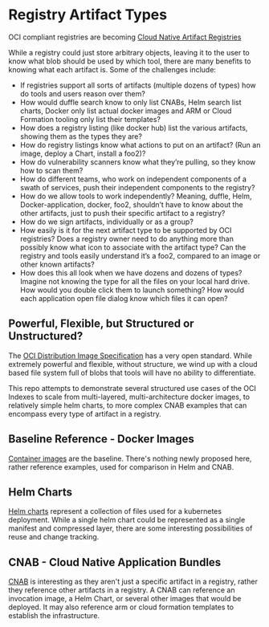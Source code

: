 # Registry Artifact Types
OCI compliant registries are becoming [Cloud Native Artifact Registries](https://stevelasker.blog/2019/01/25/cloud-native-artifact-stores-evolve-from-container-registries/)

While a registry could just store arbitrary objects, leaving it to the user to know what blob should be used by which tool, there are many benefits to knowing what each artifact is.
Some of the challenges include: 

- If registries support all sorts of artifacts (multiple dozens of types) how do tools and users reason over them? 
- How would duffle search know to only list CNABs, Helm search list charts, Docker only list actual docker images and ARM or Cloud Formation tooling only list their templates?
- How does a registry listing (like docker hub) list the various artifacts, showing them as the types they are?
- How do registry listings know what actions to put on an artifact? (Run an image, deploy a Chart, install a foo2)?
- How do vulnerability scanners know what they’re pulling, so they know how to scan them?
- How do different teams, who work on independent components of a swath of services, push their independent components to the registry?
- How do we allow tools to work independently? Meaning, duffle, Helm, Docker-application, docker, foo2, shouldn’t have to know about the other artifacts, just to push their specific artifact to a registry?
- How do we sign artifacts, individually or as a group?
- How easily is it for the next artifact type to be supported by OCI registries? Does a registry owner need to do anything more than possibly know what icon to associate with the artifact type? Can the registry and tools easily understand it’s a foo2, compared to an image or other known artifacts?
- How does this all look when we have dozens and dozens of types? Imagine not knowing the type for all the files on your local hard drive. How would you double click them to launch something? How would each application open file dialog know which files it can open?

## Powerful, Flexible, but Structured or Unstructured?

The [OCI Distribution Image Specification](https://github.com/opencontainers/image-spec/) has a very open standard. While extremely powerful and flexible, without structure, we wind up with a cloud based file system full of blobs that tools will have no ability to differentiate. 

This repo attempts to demonstrate several structured use cases of the OCI Indexes to scale from multi-layered, multi-architecture docker images, to relatively simple helm charts, to more complex CNAB examples that can encompass every type of artifact in a registry.

## Baseline Reference - Docker Images

[Container images](./container-image/readme.md) are the baseline. There's nothing newly proposed here, rather reference examples, used for comparison in Helm and CNAB.

## Helm Charts

[Helm charts](./helm/readme.md) represent a collection of files used for a kubernetes deployment. While a single helm chart could be represented as a single manifest and compressed layer, there are some interesting possibilities of reuse and change tracking.

## CNAB - Cloud Native Application Bundles

[CNAB](./cnab/readme.md) is interesting as they aren't just a specific artifact in a registry, rather they reference other artifacts in a registry. A CNAB can reference an invocation image, a Helm Chart, or several other images that would be deployed. It may also reference arm or cloud formation templates to establish the infrastructure.